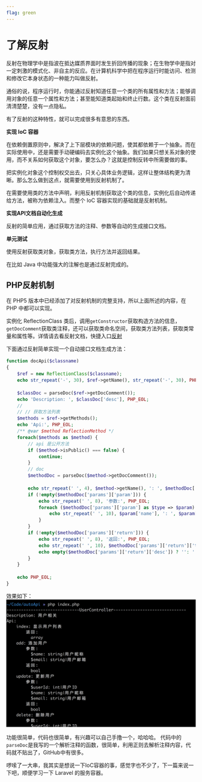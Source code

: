 ```yaml
---
flag: green
---
```


# 了解反射

反射在物理学中是指波在抵达媒质界面时发生折回传播的现象；在生物学中是指对一定刺激的模式化、非自主的反应。在计算机科学中把在程序运行时能访问、检测和修改它本身状态的一种能力叫做反射。

通俗的说，程序运行时，你能通过反射知道任意一个类的所有属性和方法；能够调用对象的任意一个属性和方法；甚至能知道类起始和终止行数。这个类在反射面前清清楚楚，没有一点隐私。

有了反射的这种特性，就可以完成很多有意思的东西。

**实现 IoC 容器**

在依赖倒置原则中，解决了上下层模块的依赖问题，使其都依赖于一个抽象。而在实际使用中，还是需要手动硬编码去实例化这个抽象。我们如果只想关系对象的使用，而不关系如何获取这个对象，要怎么办？这就是控制反转中所需要做的事。

把实例化对象这个控制权交出去，只关心具体业务逻辑，这样让整体结构更为清晰。那么怎么做到这点，就需要使用到反射机制了。

在需要使用类的方法中声明，利用反射机制获取这个类的信息，实例化后自动传递给方法，被称为依赖注入。而整个 IoC 容器实现的基础就是反射机制。

**实现API文档自动化生成**

反射的简单应用，通过获取方法的注释、参数等自动的生成接口文档。

**单元测试**

使用反射获取类对象，获取类方法，执行方法并返回结果。

在比如 Java 中功能强大的注解也是通过反射完成的。

## PHP反射机制

在 PHP5 版本中已经添加了对反射机制的完整支持，所以上面所述的内容，在 PHP 中都可以实现。

实例化 ReflectionClass 类后，调用`getConstructor`获取构造方法的信息，`getDocComment`获取类注释，还可以获取类命名空间，获取类方法列表，获取类常量和属性等。详情请去看反射文档，快捷入口[反射](http://php.net/manual/zh/book.reflection.php)

下面通过反射简单实现一个自动接口文档生成方法：

```php
function docApi($classname)
{
    $ref = new ReflectionClass($classname);
    echo str_repeat('-', 30), $ref->getName(), str_repeat('-', 30), PHP_EOL;

    $classDoc = parseDoc($ref->getDocComment());
    echo 'Description: ', $classDoc['desc'], PHP_EOL;
    //
    // // 获取方法列表
    $methods = $ref->getMethods();
    echo 'Api:', PHP_EOL;
    /** @var $method ReflectionMethod */
    foreach($methods as $method) {
        // api 是公开方法
        if ($method->isPublic() === false) {
            continue;
        }
        // doc
        $methodDoc = parseDoc($method->getDocComment());

        echo str_repeat(' ', 4), $method->getName(), ': ', $methodDoc['desc'], PHP_EOL;
        if (!empty($methodDoc['params']['param'])) {
            echo str_repeat(' ', 8), '参数:', PHP_EOL;
            foreach ($methodDoc['params']['param'] as $type => $param) {
                echo str_repeat(' ', 10), $param['name'], ': ', $param['type'], '|', $param['desc'],PHP_EOL;
            }
        }
        if (!empty($methodDoc['params']['return'])) {
            echo str_repeat(' ', 8), '返回:', PHP_EOL;
            echo str_repeat(' ', 10), $methodDoc['params']['return']['type'];
            echo empty($methodDoc['params']['return']['desc']) ? '': ': ', $methodDoc['params']['return']['desc'], PHP_EOL;
        }
    }

    echo PHP_EOL;
}
```

效果如下：
![生成api文档](./src/Snipaste_2018-10-12_14-35-44.png)


功能很简单，代码也很简单，有兴趣可以自己手撸一个，哈哈哈。
代码中的`parseDoc`是我写的一个解析注释的函数，很简单，利用正则去解析注释内容，代码就不贴出了，GitHub中有很多。

啰嗦了一大串，我其实是想说一下IoC容器的事，感觉字也不少了，下一篇来说一下吧，顺便学习一下 Laravel 的服务容器。